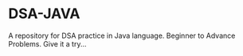 # DSA-JAVA
A repository for DSA practice in Java language. Beginner to Advance Problems. Give it a try... 
